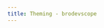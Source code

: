 ```yaml
---
title: Theming - brodevscope
---
```


<script setup>
import Theming from "../../.vitepress/theme/components/theming/Theming.vue"
</script>

<Theming />
